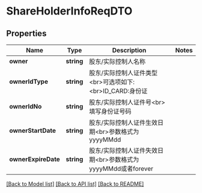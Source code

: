 # ShareHolderInfoReqDTO

## Properties
Name | Type | Description | Notes
------------ | ------------- | ------------- | -------------
**owner** | **string** | 股东/实际控制人名称 | 
**ownerIdType** | **string** | 股东/实际控制人证件类型&lt;br&gt;可选项如下:&lt;br&gt;ID_CARD:身份证 | 
**ownerIdNo** | **string** | 股东/实际控制人证件号&lt;br&gt;填写身份证号码 | 
**ownerStartDate** | **string** | 股东/实际控制人证件生效日期&lt;br&gt;参数格式为yyyyMMdd | 
**ownerExpireDate** | **string** | 股东/实际控制人证件失效日期&lt;br&gt;参数格式为yyyyMMdd或者forever | 

[[Back to Model list]](../README.md#documentation-for-models) [[Back to API list]](../README.md#documentation-for-api-endpoints) [[Back to README]](../README.md)


